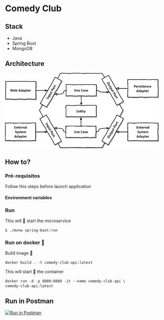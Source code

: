 # Comedy Club

## Stack

- Java
- Spring Boot
- MongoDB


## Architecture


![Hexagonal Architecture](https://github.com/jmaciel33/comedy-club/blob/main/images/hexagonal-architecture.png)

## How to?

### Pré-requisitos

Follow this steps before launch application


#### Environment variables


### Run

This will 🚀 start the microservice

```
$ ./mvnw spring-boot:run
```

### Run on docker 🐳

Build image 🔨
```
docker build . -t comedy-club-api:latest
```

This will start 🚀 the container

```
docker run -d -p 8080:8080 -it --name comedy-club-api \
comedy-club-api:latest
```
## Run in Postman

[![Run in Postman](https://run.pstmn.io/button.svg)]()